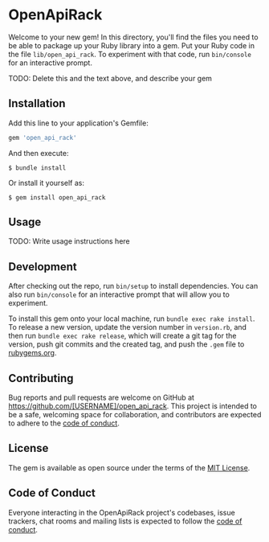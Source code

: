 # OpenApiRack

Welcome to your new gem! In this directory, you'll find the files you need to be able to package up your Ruby library into a gem. Put your Ruby code in the file `lib/open_api_rack`. To experiment with that code, run `bin/console` for an interactive prompt.

TODO: Delete this and the text above, and describe your gem

## Installation

Add this line to your application's Gemfile:

```ruby
gem 'open_api_rack'
```

And then execute:

    $ bundle install

Or install it yourself as:

    $ gem install open_api_rack

## Usage

TODO: Write usage instructions here

## Development

After checking out the repo, run `bin/setup` to install dependencies. You can also run `bin/console` for an interactive prompt that will allow you to experiment.

To install this gem onto your local machine, run `bundle exec rake install`. To release a new version, update the version number in `version.rb`, and then run `bundle exec rake release`, which will create a git tag for the version, push git commits and the created tag, and push the `.gem` file to [rubygems.org](https://rubygems.org).

## Contributing

Bug reports and pull requests are welcome on GitHub at https://github.com/[USERNAME]/open_api_rack. This project is intended to be a safe, welcoming space for collaboration, and contributors are expected to adhere to the [code of conduct](https://github.com/[USERNAME]/open_api_rack/blob/main/CODE_OF_CONDUCT.md).

## License

The gem is available as open source under the terms of the [MIT License](https://opensource.org/licenses/MIT).

## Code of Conduct

Everyone interacting in the OpenApiRack project's codebases, issue trackers, chat rooms and mailing lists is expected to follow the [code of conduct](https://github.com/[USERNAME]/open_api_rack/blob/main/CODE_OF_CONDUCT.md).
